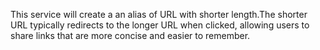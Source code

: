This service will create a an alias of URL with shorter length.The shorter URL typically redirects to the longer URL when clicked, allowing users to share links that are more concise and easier to remember.

